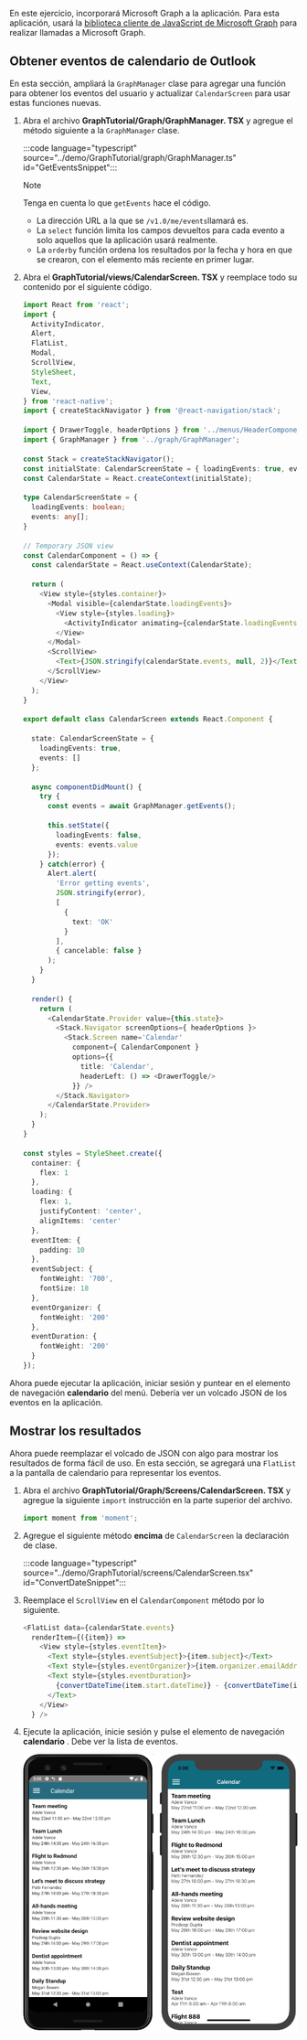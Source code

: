 <!-- markdownlint-disable MD002 MD041 -->

En este ejercicio, incorporará Microsoft Graph a la aplicación. Para esta aplicación, usará la [biblioteca cliente de JavaScript de Microsoft Graph](https://github.com/microsoftgraph/msgraph-sdk-javascript) para realizar llamadas a Microsoft Graph.

## <a name="get-calendar-events-from-outlook"></a>Obtener eventos de calendario de Outlook

En esta sección, ampliará la `GraphManager` clase para agregar una función para obtener los eventos del usuario y actualizar `CalendarScreen` para usar estas funciones nuevas.

1. Abra el archivo **GraphTutorial/Graph/GraphManager. TSX** y agregue el método siguiente a la `GraphManager` clase.

    :::code language="typescript" source="../demo/GraphTutorial/graph/GraphManager.ts" id="GetEventsSnippet":::

    > [!NOTE]
    > Tenga en cuenta lo que `getEvents` hace el código.
    >
    > - La dirección URL a la que se `/v1.0/me/events`llamará es.
    > - La `select` función limita los campos devueltos para cada evento a solo aquellos que la aplicación usará realmente.
    > - La `orderby` función ordena los resultados por la fecha y hora en que se crearon, con el elemento más reciente en primer lugar.

1. Abra el **GraphTutorial/views/CalendarScreen. TSX** y reemplace todo su contenido por el siguiente código.

    ```typescript
    import React from 'react';
    import {
      ActivityIndicator,
      Alert,
      FlatList,
      Modal,
      ScrollView,
      StyleSheet,
      Text,
      View,
    } from 'react-native';
    import { createStackNavigator } from '@react-navigation/stack';

    import { DrawerToggle, headerOptions } from '../menus/HeaderComponents';
    import { GraphManager } from '../graph/GraphManager';

    const Stack = createStackNavigator();
    const initialState: CalendarScreenState = { loadingEvents: true, events: []};
    const CalendarState = React.createContext(initialState);

    type CalendarScreenState = {
      loadingEvents: boolean;
      events: any[];
    }

    // Temporary JSON view
    const CalendarComponent = () => {
      const calendarState = React.useContext(CalendarState);

      return (
        <View style={styles.container}>
          <Modal visible={calendarState.loadingEvents}>
            <View style={styles.loading}>
              <ActivityIndicator animating={calendarState.loadingEvents} size='large' />
            </View>
          </Modal>
          <ScrollView>
            <Text>{JSON.stringify(calendarState.events, null, 2)}</Text>
          </ScrollView>
        </View>
      );
    }

    export default class CalendarScreen extends React.Component {

      state: CalendarScreenState = {
        loadingEvents: true,
        events: []
      };

      async componentDidMount() {
        try {
          const events = await GraphManager.getEvents();

          this.setState({
            loadingEvents: false,
            events: events.value
          });
        } catch(error) {
          Alert.alert(
            'Error getting events',
            JSON.stringify(error),
            [
              {
                text: 'OK'
              }
            ],
            { cancelable: false }
          );
        }
      }

      render() {
        return (
          <CalendarState.Provider value={this.state}>
            <Stack.Navigator screenOptions={ headerOptions }>
              <Stack.Screen name='Calendar'
                component={ CalendarComponent }
                options={{
                  title: 'Calendar',
                  headerLeft: () => <DrawerToggle/>
                }} />
            </Stack.Navigator>
          </CalendarState.Provider>
        );
      }
    }

    const styles = StyleSheet.create({
      container: {
        flex: 1
      },
      loading: {
        flex: 1,
        justifyContent: 'center',
        alignItems: 'center'
      },
      eventItem: {
        padding: 10
      },
      eventSubject: {
        fontWeight: '700',
        fontSize: 18
      },
      eventOrganizer: {
        fontWeight: '200'
      },
      eventDuration: {
        fontWeight: '200'
      }
    });
    ```

Ahora puede ejecutar la aplicación, iniciar sesión y puntear en el elemento de navegación **calendario** del menú. Debería ver un volcado JSON de los eventos en la aplicación.

## <a name="display-the-results"></a>Mostrar los resultados

Ahora puede reemplazar el volcado de JSON con algo para mostrar los resultados de forma fácil de uso. En esta sección, se agregará una `FlatList` a la pantalla de calendario para representar los eventos.

1. Abra el archivo **GraphTutorial/Graph/Screens/CalendarScreen. TSX** y agregue la siguiente `import` instrucción en la parte superior del archivo.

    ```typescript
    import moment from 'moment';
    ```

1. Agregue el siguiente método **encima** de `CalendarScreen` la declaración de clase.

    :::code language="typescript" source="../demo/GraphTutorial/screens/CalendarScreen.tsx" id="ConvertDateSnippet":::

1. Reemplace el `ScrollView` en el `CalendarComponent` método por lo siguiente.

    ```typescript
    <FlatList data={calendarState.events}
      renderItem={({item}) =>
        <View style={styles.eventItem}>
          <Text style={styles.eventSubject}>{item.subject}</Text>
          <Text style={styles.eventOrganizer}>{item.organizer.emailAddress.name}</Text>
          <Text style={styles.eventDuration}>
            {convertDateTime(item.start.dateTime)} - {convertDateTime(item.end.dateTime)}
          </Text>
        </View>
      } />
    ```

1. Ejecute la aplicación, inicie sesión y pulse el elemento de navegación **calendario** . Debe ver la lista de eventos.

    ![Captura de pantalla de la tabla de eventos](./images/calendar-list.png)
